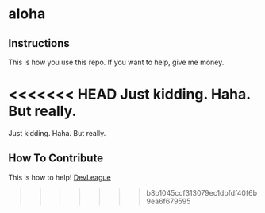 # aloha

## Instructions

This is how you use this repo.
If you want to help, give me money.

<<<<<<< HEAD
Just kidding. Haha. But really.
=======
Just kidding. Haha. But really.

## How To Contribute

This is how to help!
[DevLeague](https://devleague.com)
>>>>>>> b8b1045ccf313079ec1dbfdf40f6b9ea6f679595
